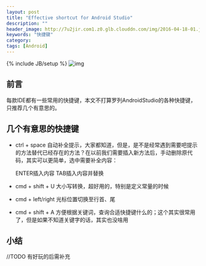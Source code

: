 ```yaml
---
layout: post
title: "Effective shortcut for Android Studio"
description: ""
header_image: http://7u2jir.com1.z0.glb.clouddn.com/img/2016-04-18-01.jpg
keywords: "快捷键"
category: 
tags: [Android]
---
```

{% include JB/setup %}
![img](http://7u2jir.com1.z0.glb.clouddn.com/img/2016-04-18-01.jpg)

## 前言
每款IDE都有一些常用的快捷键，本文不打算罗列AndroidStudio的各种快捷键，只推荐几个有意思的。

## 几个有意思的快捷键

* ctrl + space
自动补全提示，大家都知道，但是，是不是经常遇到需要吧提示的方法替代已经存在的方法？在以前我们需要插入新方法后，手动删除原代码，其实可以更简单，选中需要补全内容：
	
	ENTER插入内容
	TAB插入内容并替换

* cmd + shift + U
大小写转换，超好用的，特别是定义常量的时候

* cmd + left/right
光标位置切换至行首、尾 

* cmd + shift + A 
方便根据关键词，查询合适快捷键什么的；这个其实很常用了，但是如果不知道关键字的话，其实也没啥用


## 小结
//TODO 有好玩的后需补充
